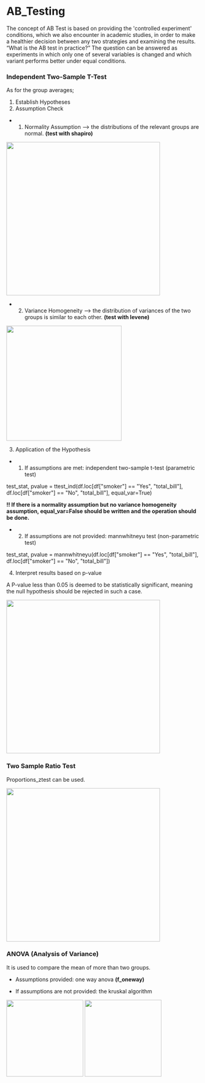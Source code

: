 # AB_Testing
 
The concept of AB Test is based on providing the 'controlled experiment' conditions, which we also encounter in academic studies, in order to make a healthier decision between any two strategies and examining the results. “What is the AB test in practice?” The question can be answered as experiments in which only one of several variables is changed and which variant performs better under equal conditions.

### Independent Two-Sample T-Test

As for the group averages;
1. Establish Hypotheses
2. Assumption Check
- 1. Normality Assumption --> the distributions of the relevant groups are normal. **(test with shapiro)**
<img src="https://user-images.githubusercontent.com/121626776/224813646-3e28f912-e804-40ec-b886-f879e2224318.png" width="400" >


- 2. Variance Homogeneity --> the distribution of variances of the two groups is similar to each other. **(test with levene)** 
<img src="https://user-images.githubusercontent.com/121626776/225084895-0d4ad724-25be-4d32-9e88-3a1e116e8280.png" width="300" >


3. Application of the Hypothesis
- 1. If assumptions are met: independent two-sample t-test (parametric test)

test_stat, pvalue = ttest_ind(df.loc[df["smoker"] == "Yes", "total_bill"],
                              df.loc[df["smoker"] == "No", "total_bill"],
                              equal_var=True)
                              
**!! If there is a normality assumption but no variance homogeneity assumption, equal_var=False should be written and the operation should be done.**                                                   

- 2. If assumptions are not provided: mannwhitneyu test (non-parametric test)

test_stat, pvalue = mannwhitneyu(df.loc[df["smoker"] == "Yes", "total_bill"],
                                 df.loc[df["smoker"] == "No", "total_bill"])

4. Interpret results based on p-value

A P-value less than 0.05 is deemed to be statistically significant, meaning the null hypothesis should be rejected in such a case.

<img src="https://user-images.githubusercontent.com/121626776/224809792-b50548b2-8f2c-41fa-b041-1145e48f7227.png" width="400" >


### Two Sample Ratio Test

Proportions_ztest can be used.

<img src="https://user-images.githubusercontent.com/121626776/224810304-b0888f37-55a8-40c7-8032-e59cf74db6a2.png" width="400" >


### ANOVA (Analysis of Variance)

It is used to compare the mean of more than two groups.

- Assumptions provided: one way anova **(f_oneway)**

- If assumptions are not provided: the kruskal algorithm

<img src="https://user-images.githubusercontent.com/121626776/224814379-f6fd49be-b082-4ee2-a157-efe24d8ab86a.png" width="200" >

<img src="https://user-images.githubusercontent.com/121626776/224814639-bce63911-e894-40ed-a9f8-66b2bd222ec2.png" width="200" >

